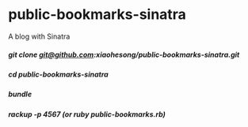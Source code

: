 # public-bookmarks-sinatra
A blog with Sinatra

##### git clone git@github.com:xiaohesong/public-bookmarks-sinatra.git

##### cd public-bookmarks-sinatra
##### bundle

##### rackup -p 4567 (or ruby public-bookmarks.rb)
